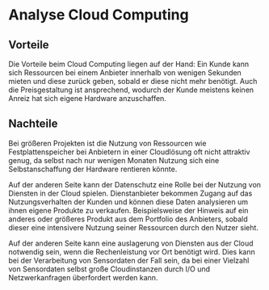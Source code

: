 # Analyse Cloud Computing
## Vorteile
Die Vorteile beim Cloud Computing liegen auf der Hand: Ein Kunde kann sich Ressourcen bei einem
Anbieter innerhalb von wenigen Sekunden mieten und diese zurück geben, sobald er diese nicht mehr benötigt.
Auch die Preisgestaltung ist ansprechend, wodurch der Kunde meistens keinen Anreiz hat sich eigene
Hardware anzuschaffen.

## Nachteile
Bei größeren Projekten ist die Nutzung von Ressourcen wie Festplattenspeicher bei Anbietern in einer Cloudlösung oft nicht attraktiv genug,
da selbst nach nur wenigen Monaten Nutzung sich eine Selbstanschaffung der Hardware rentieren könnte.

Auf der anderen Seite kann der Datenschutz eine Rolle bei der Nutzung von Diensten in der Cloud spielen.
Dienstanbieter bekommen Zugang auf das Nutzungsverhalten der Kunden und können diese Daten analysieren um ihnen eigene
Produkte zu verkaufen. Beispielsweise der Hinweis auf ein anderes oder größeres Produkt aus dem Portfolio des Anbieters, sobald dieser
eine intensivere Nutzung seiner Ressourcen durch den Nutzer sieht.

Auf der anderen Seite kann eine auslagerung von Diensten aus der Cloud notwendig sein, wenn die Rechenleistung vor Ort benötigt wird.
Dies kann bei der Verarbeitung von Sensordaten der Fall sein, da bei einer Vielzahl von Sensordaten selbst große Cloudinstanzen durch I/O und Netzwerkanfragen überfordert werden kann.
